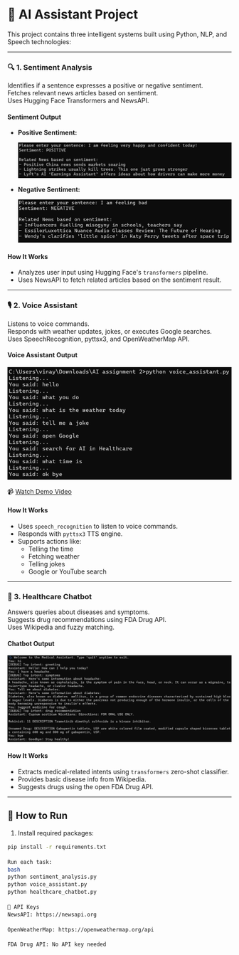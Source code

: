 # 🧠 AI Assistant Project

This project contains three intelligent systems built using Python, NLP, and Speech technologies:

---

### 🔍 1. Sentiment Analysis
Identifies if a sentence expresses a positive or negative sentiment.  
Fetches relevant news articles based on sentiment.  
Uses Hugging Face Transformers and NewsAPI.

#### Sentiment Output

- **Positive Sentiment:**

  ![Positive Sentiment](assets/sentiment_output_positive.png)

- **Negative Sentiment:**

  ![Negative Sentiment](assets/sentiment_output_negative.png)

#### How It Works
- Analyzes user input using Hugging Face's `transformers` pipeline.
- Uses NewsAPI to fetch related articles based on the sentiment result.

---

### 🎙️ 2. Voice Assistant
Listens to voice commands.  
Responds with weather updates, jokes, or executes Google searches.  
Uses SpeechRecognition, pyttsx3, and OpenWeatherMap API.

#### Voice Assistant Output

![Voice Assistant Screenshot](assets/voice_assistant.png)

📹 [Watch Demo Video](assets/voice_assistant_demo.mp4)

#### How It Works
- Uses `speech_recognition` to listen to voice commands.
- Responds with `pyttsx3` TTS engine.
- Supports actions like:
  - Telling the time
  - Fetching weather
  - Telling jokes
  - Google or YouTube search

---

### 🏥 3. Healthcare Chatbot
Answers queries about diseases and symptoms.  
Suggests drug recommendations using FDA Drug API.  
Uses Wikipedia and fuzzy matching.

#### Chatbot Output

![Healthcare Chatbot Output](assets/chatbot_output.png)

#### How It Works
- Extracts medical-related intents using `transformers` zero-shot classifier.
- Provides basic disease info from Wikipedia.
- Suggests drugs using the open FDA Drug API.

---

## 🚀 How to Run

1. Install required packages:

```bash
pip install -r requirements.txt

Run each task:
bash
python sentiment_analysis.py
python voice_assistant.py
python healthcare_chatbot.py

🔑 API Keys
NewsAPI: https://newsapi.org

OpenWeatherMap: https://openweathermap.org/api

FDA Drug API: No API key needed
